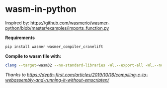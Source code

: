 # wasm-in-python

Inspired by: https://github.com/wasmerio/wasmer-python/blob/master/examples/imports_function.py

**Requirements**

```sh
pip install wasmer wasmer_compiler_cranelift
```

**Compile to wasm file with:**

```sh
clang --target=wasm32 --no-standard-libraries -Wl,--export-all -Wl,--no-entry -o program.wasm program.c
```

*Thanks to https://depth-first.com/articles/2019/10/16/compiling-c-to-webassembly-and-running-it-without-emscripten/*